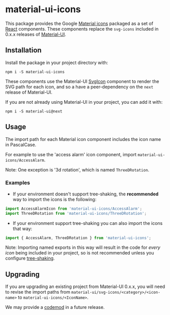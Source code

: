 # material-ui-icons

This package provides the Google [Material icons](https://material.io/icons/) packaged as a set of [React](https://facebook.github.io/react/) components.
These components replace the `svg-icons` included in
 0.x.x releases of [Material-UI](http://material-ui.com).

## Installation

Install the package in your project directory with:

```
npm i -S material-ui-icons
```

These components use the Material-UI [SvgIcon](http://material-ui.com/#/style/icons) component to
render the SVG path for each icon, and so a have a peer-dependency on the `next` release of Material-UI.

If you are not already using Material-UI in your project, you can add it with:

```
npm i -S material-ui@next
```

## Usage

The import path for each Material icon component includes the icon name in PascalCase.

For example to use the 'access alarm' icon component, import `material-ui-icons/AccessAlarm`.

Note: One exception is '3d rotation', which is named `ThreeDRotation`.

### Examples

- If your environment doesn't support tree-shaking, the **recommended** way to import the icons is the following:
```jsx
import AccessAlarmIcon from 'material-ui-icons/AccessAlarm';
import ThreeDRotation from 'material-ui-icons/ThreeDRotation';
```

- If your environment support tree-shaking you can also import the icons that way:
```jsx
import { AccessAlarm, ThreeDRotation } from 'material-ui-icons';
```

Note: Importing named exports in this way will result in the code for *every icon* being included in your project, so is not recommended unless you configure [tree-shaking](https://webpack.js.org/guides/tree-shaking/).

## Upgrading

If you are upgrading an existing project from Material-UI 0.x.x, you will need to revise the import paths
from `material-ui/svg-icons/<category>/<icon-name>` to `material-ui-icons/<IconName>`.

We may provide a [codemod](https://github.com/facebook/codemod) in a future release.
